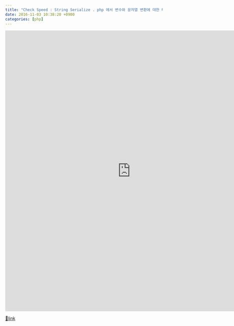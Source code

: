 ```yaml
---
title: "Check Speed : String Serialize . php 에서 변수와 문자열 변환에 대한 테스트."
date: 2016-11-03 10:38:20 +0900
categories: [php]
---
```


<iframe frameborder="0" height="900" src="http://www.mins01.com/web_work/doc/check_speed_string_serialize/check_speed_string_serialize.php" style="border-width: 0px;" width="800"></iframe>


[🔗link](http://www.mins01.com/mh/tech/read/1041)